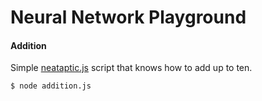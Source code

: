 # Neural Network Playground

#### Addition

Simple [neataptic.js](https://github.com/wagenaartje/neataptic) script that knows how to add up to ten. 

```
$ node addition.js
```
